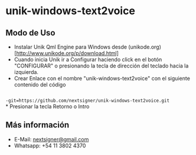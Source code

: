 # unik-windows-text2voice

## Modo de Uso

* Instalar Unik Qml Engine para Windows desde (unikode.org)[http://www.unikode.org/p/download.html]
* Cuando inicia Unik ir a Configurar haciendo click en el botón "CONFIGURAR" o presionando la tecla de dirección del teclado hacia la izquierda.
* Crear Enlace con el nombre "unik-windows-text2voice" con el siguiente contenido del código
<code>
-git=https://github.com/nextsigner/unik-windows-text2voice.git
</code>
* Presionar la tecla Retorno o Intro

## Más información

* E-Mail: nextsigner@gmail.com
* Whatsapp: +54 11 3802 4370
